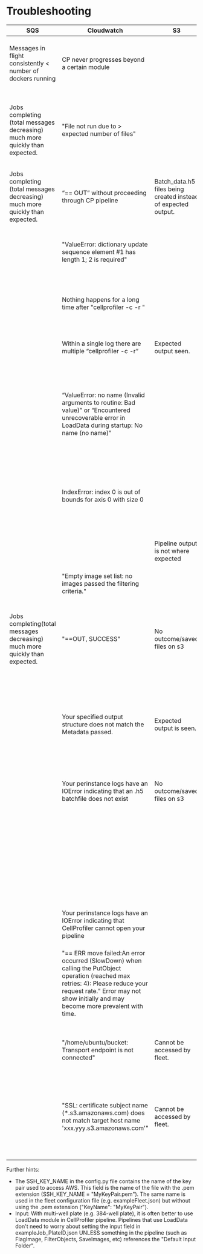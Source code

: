 # Troubleshooting

| SQS  | Cloudwatch | S3 | EC2/ECS | Problem | Solution |
|---|---|---|---|---|---|
|  Messages in flight consistently < number of dockers running |   CP never progresses beyond a certain module|   |   | CP is stalling indefinitely on a step without throwing an error. This means there is a bug in CP.  | The module that is stalling is the one after the last module that got logged. Check the Issues in the CP Github repo for reports of problems with a certain module. If you don’t see a report, make one. Use different settings within the module to avoid the bug or use a different version of DCP with the bug fixed.  |
| Jobs completing (total messages decreasing) much more quickly than expected.  |  "File not run due to > expected number of files"|   |   |  CHECK_IF_DONE_BOOL is being triggered because the output folder for your job already has >= EXPECTED_NUMBER_OF_FILES. |  If you want to overwrite previous runs, in your config, change CHECK_IF_DONE_BOOL to TRUE. If using the CHECK_IF_DONE_BOOL option to avoid reprocessing old jobs, make sure to account for any files that may already exist in the output folder. i.e. if your pipeline creates 5 files, but there are already 6 files in your output folder, make sure to set the EXPECTED_NUMBER_FILES to 11 (6+5), not 5.|
| Jobs completing (total messages decreasing) much more quickly than expected.  |  “== OUT” without proceeding through CP pipeline | Batch_data.h5 files being created instead of expected output.  |   |  Your pipeline has the CreateBatchFiles module included. | Uncheck the CreateBatchFiles module in your pipeline. |
|   | "ValueError: dictionary update sequence element #1 has length 1; 2 is required"  |   |   |  The syntax in the groups section of your job file is incorrect. |  If you are grouping based on multiple variables, make sure there are no spaces between them in your listing in your job file. e.g. "Metadata_Plate=Plate1,Metadata_Well=A01" is correct, "Metadata_Plate=Plate1, Metadata_Well=A01" is incorrect. |
|   |  Nothing happens for a long time after "cellprofiler -c -r "|   |   | 1) Your input directory is set to a folder with a large number of files and CP is trying to read the whole directory before running. 2) You are loading very large images.  |  1) In your job file, change the input to a smaller folder. 2) Consider downscaling your images before running them in CP. Or just be more patient.|
|   |  Within a single log there are multiple “cellprofiler -c -r”  |  Expected output seen. |   | A single job is being processed multiple times.  |  SQS_MESSAGE_VISIBILITY is set too short. See https://github.com/CellProfiler/Distributed-CellProfiler/wiki/SQS-QUEUE-INFORMATION for more information. |
|   | “ValueError: no name (Invalid arguments to routine: Bad value)” or “Encountered unrecoverable error in LoadData during startup: No name (no name)”  |   |   | There is a problem with your LoadData.csv. This is usually seen when CSVs are created with a script; accidentally having an extra comma somewhere (looks like ",,") will be invisible in Excel but generate the CP error. If you made your CSVs with pandas to_csv option, you must pass index=False or you will get this error.  |  Find the “,,” in your CSV and remove it. If you made your CSVs with pandas dataframe’s to_csv function, check to make sure you used the index=False parameter. |
|   |  IndexError: index 0 is out of bounds for axis 0 with size 0|   |   | 1) Metadata values of 0 OR that have leading zeros (ie Metadata_Site=04, rather than Metadata_Site=4) are not handled well by CP. 2) The submitted jobs don’t make sense to CP. 3) DCP is looking for your images in the wrong location. | 1) Change your LoadData.csv so that there are no Metadata values of 0 or with 0 padding. 2) Change your job file so that your jobs match your pipeline’s expected input. 3) If using LoadData, make sure the file paths are correct in your LoadData.csv and the "Base image location" is set correctly in the LoadData module. If using BatchFiles, make sure your BatchFile paths are correct. |
|   |   |  Pipeline output is not where expected |   |  1) There is a mistake in your ExportToSpreadsheet in your pipeline. 2) There is a mistake in your job file.  |  1) Check that your Output File Location is as expected. Default Output Folder is typical. Default Output Folder sub-folder can cause outputs to be nested in an unusual manner. 2) Check the output path in your job file. |
|   |  "Empty image set list: no images passed the filtering criteria." |   |   |DCP doesn’t know how to load your image set.|  If you are using a .cppipe and LoadData.csv,  make sure that your pipeline includes the LoadData module. |
|  Jobs completing(total messages decreasing)  much more quickly than expected. |"==OUT, SUCCESS"| No outcome/saved files on s3 |   |  There is a mismatch in your metadata somewhere. |Check the Metadata_ columns in your LoadData.csv for typos or a mismatch with your jobs file. The most common sources of mismatch are case and zero padding (e.g. A01 vs a01 vs A1). Check for these mismatches and edit the job file accordingly. If you use pe2loaddata to create your csvs and the plate was imaged multiple times, pay particular attention to the Metadata_Plate column as numbering reflecting this will be automatically passed into the Load_data.csv |
|   | Your specified output structure does not match the Metadata passed.  |Expected output is seen.|   | This is not necessarily an error. If the input grouping is different than the output grouping (e.g. jobs are run by Plate-Well-Site but are all output to a single Plate folder) then this will print in the Cloudwatch log that matches the input structure but actual job progress will print in the Cloudwatch log that matches the output structure.  |   |
|   | Your perinstance logs have an IOError indicating that an .h5 batchfile does not exist  | No outcome/saved files on s3  |   |  No batchfiles exist for your project. | Either you need to create the batch files and make sure that they are in the appropriate directory OR re-start and use MakeAnalysisJobs() instead of MakeAnalysisJobs(mode=‘batch’) in run_batch_general.py  |
|   |   |   | Machines made in EC2 and dockers are made in ECS but the dockers are not placed on the machines  |  There is a mismatch in your DCP config file. |  Confirm that the MEMORY matches the MACHINE_TYPE  set in your config. Confirm that there are no typos in your DOCKERHUB_TAG set in your config. |
|   | Your perinstance logs have an IOError indicating that CellProfiler cannot open your pipeline  |   |   | You have a corrupted pipeline.  | Check if you can open your pipeline locally. It may have been corrupted on upload or it may have an error within the pipeline itself.  |
|   |"== ERR move failed:An error occurred (SlowDown) when calling the PutObject operation (reached max retries: 4): Please reduce your request rate." Error may not show initially and may become more prevalent with time. |   |   | Too many jobs are finishing too quickly creating a backlog of jobs waiting to upload to S3. | You can 1) check out fewer machines at a time, 2) check out smaller machines and run fewer copies of DCP at the same time, or 3) group jobs in larger groupings (e.g. by Plate instead of Well or Site). If this happens because you have many jobs finishing at the same time (but not finishing very rapidly such that it's not creating an increasing backlog) you can increase SECONDS_TO_START in config.py so there is more separation between jobs finishing.|
|   | "/home/ubuntu/bucket: Transport endpoint is not connected" | Cannot be accessed by fleet. |   | S3FS has stochastically dropped/failed to connect. | Perform your run without using S3FS by setting DOWNLOAD_FILES = TRUE in your config.py. Note that, depending upon your job and machine setup,  you may need to increase the size of your EBS volume to account for the files being downloaded. |
|   | "SSL: certificate subject name (*.s3.amazonaws.com) does not match target host name 'xxx.yyy.s3.amazonaws.com'" | Cannot be accessed by fleet. |   | S3FS fails to mount if your bucket name has a dot (.) in it. | You can bypass S3FS usage by setting DOWNLOAD_FILES = TRUE in your config.py. Note that, depending upon your job and machine setup,  you may need to increase the size of your EBS volume to account for the files being downloaded. Alternatively, you can make your own DCP Docker and edit run-worker.sh to `use_path_request_style`. If your region is not us-east-1 you also need to specify `endpoint`. See S3FS documentation for more information. |

Further hints:
- The SSH_KEY_NAME in the config.py file contains the name of the key pair used to access AWS.
This field is the name of the file with the .pem extension (SSH_KEY_NAME = "MyKeyPair.pem").
The same name is used in the fleet configuration file (e.g. exampleFleet.json) but without using the .pem extension ("KeyName": "MyKeyPair").
- Input: With multi-well plate (e.g. 384-well plate), it is often better to use LoadData module in CellProfiler pipeline.
Pipelines that use LoadData don't need to worry about setting the input field in exampleJob_PlateID.json UNLESS something in the pipeline (such as FlagImage, FilterObjects, SaveImages, etc) references the "Default Input Folder".
